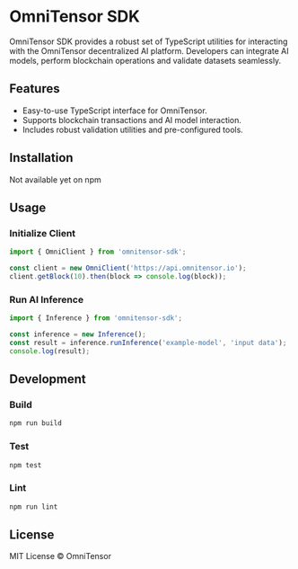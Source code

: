 
# OmniTensor SDK

OmniTensor SDK provides a robust set of TypeScript utilities for interacting with the OmniTensor decentralized AI platform. Developers can integrate AI models, perform blockchain operations and validate datasets seamlessly.

## Features

- Easy-to-use TypeScript interface for OmniTensor.
- Supports blockchain transactions and AI model interaction.
- Includes robust validation utilities and pre-configured tools.

## Installation

Not available yet on npm

## Usage

### Initialize Client
```typescript
import { OmniClient } from 'omnitensor-sdk';

const client = new OmniClient('https://api.omnitensor.io');
client.getBlock(10).then(block => console.log(block));
```

### Run AI Inference
```typescript
import { Inference } from 'omnitensor-sdk';

const inference = new Inference();
const result = inference.runInference('example-model', 'input data');
console.log(result);
```

## Development

### Build
```bash
npm run build
```

### Test
```bash
npm test
```

### Lint
```bash
npm run lint
```

## License

MIT License © OmniTensor
